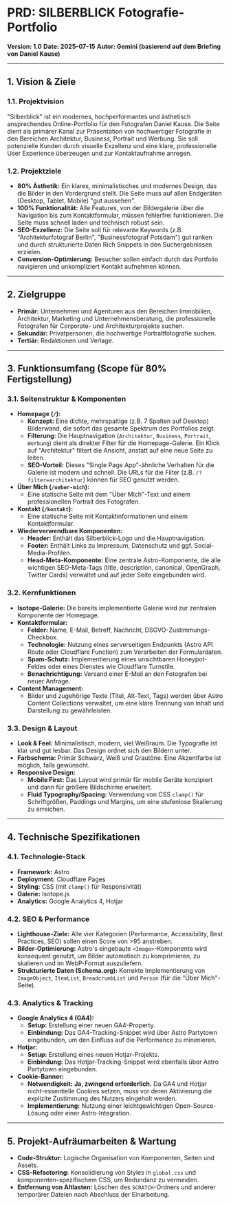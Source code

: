 # PRD: SILBERBLICK Fotografie-Portfolio

**Version: 1.0**
**Date: 2025-07-15**
**Autor: Gemini (basierend auf dem Briefing von Daniel Kause)**

---

## 1. Vision & Ziele

### 1.1. Projektvision
"Silberblick" ist ein modernes, hochperformantes und ästhetisch ansprechendes Online-Portfolio für den Fotografen Daniel Kause. Die Seite dient als primärer Kanal zur Präsentation von hochwertiger Fotografie in den Bereichen Architektur, Business, Portrait und Werbung. Sie soll potenzielle Kunden durch visuelle Exzellenz und eine klare, professionelle User Experience überzeugen und zur Kontaktaufnahme anregen.

### 1.2. Projektziele
*   **80% Ästhetik:** Ein klares, minimalistisches und modernes Design, das die Bilder in den Vordergrund stellt. Die Seite muss auf allen Endgeräten (Desktop, Tablet, Mobile) "gut aussehen".
*   **100% Funktionalität:** Alle Features, von der Bildergalerie über die Navigation bis zum Kontaktformular, müssen fehlerfrei funktionieren. Die Seite muss schnell laden und technisch robust sein.
*   **SEO-Exzellenz:** Die Seite soll für relevante Keywords (z.B. "Architekturfotograf Berlin", "Businessfotograf Potsdam") gut ranken und durch strukturierte Daten Rich Snippets in den Suchergebnissen erzielen.
*   **Conversion-Optimierung:** Besucher sollen einfach durch das Portfolio navigieren und unkompliziert Kontakt aufnehmen können.

---

## 2. Zielgruppe

*   **Primär:** Unternehmen und Agenturen aus den Bereichen Immobilien, Architektur, Marketing und Unternehmensberatung, die professionelle Fotografen für Corporate- und Architekturprojekte suchen.
*   **Sekundär:** Privatpersonen, die hochwertige Portraitfotografie suchen.
*   **Tertiär:** Redaktionen und Verlage.

---

## 3. Funktionsumfang (Scope für 80% Fertigstellung)

### 3.1. Seitenstruktur & Komponenten
*   **Homepage (`/`):**
    *   **Konzept:** Eine dichte, mehrspaltige (z.B. 7 Spalten auf Desktop) Bilderwand, die sofort das gesamte Spektrum des Portfolios zeigt.
    *   **Filterung:** Die Hauptnavigation (`Architektur`, `Business`, `Portrait`, `Werbung`) dient als direkter Filter für die Homepage-Galerie. Ein Klick auf "Architektur" filtert die Ansicht, anstatt auf eine neue Seite zu leiten.
    *   **SEO-Vorteil:** Dieses "Single Page App"-ähnliche Verhalten für die Galerie ist modern und schnell. Die URLs für die Filter (z.B. `/?filter=architektur`) können für SEO genutzt werden.
*   **Über Mich (`/ueber-mich`):**
    *   Eine statische Seite mit dem "Über Mich"-Text und einem professionellen Portrait des Fotografen.
*   **Kontakt (`/kontakt`):**
    *   Eine statische Seite mit Kontaktinformationen und einem Kontaktformular.
*   **Wiederverwendbare Komponenten:**
    *   **Header:** Enthält das Silberblick-Logo und die Hauptnavigation.
    *   **Footer:** Enthält Links zu Impressum, Datenschutz und ggf. Social-Media-Profilen.
    *   **Head-Meta-Komponente:** Eine zentrale Astro-Komponente, die alle wichtigen SEO-Meta-Tags (title, description, canonical, OpenGraph, Twitter Cards) verwaltet und auf jeder Seite eingebunden wird.

### 3.2. Kernfunktionen
*   **Isotope-Galerie:** Die bereits implementierte Galerie wird zur zentralen Komponente der Homepage.
*   **Kontaktformular:**
    *   **Felder:** Name, E-Mail, Betreff, Nachricht, DSGVO-Zustimmungs-Checkbox.
    *   **Technologie:** Nutzung eines serverseitigen Endpunkts (Astro API Route oder Cloudflare Function) zum Verarbeiten der Formulardaten.
    *   **Spam-Schutz:** Implementierung eines unsichtbaren Honeypot-Feldes oder eines Dienstes wie Cloudflare Turnstile.
    *   **Benachrichtigung:** Versand einer E-Mail an den Fotografen bei neuer Anfrage.
*   **Content Management:**
    *   Bilder und zugehörige Texte (Titel, Alt-Text, Tags) werden über Astro Content Collections verwaltet, um eine klare Trennung von Inhalt und Darstellung zu gewährleisten.

### 3.3. Design & Layout
*   **Look & Feel:** Minimalistisch, modern, viel Weißraum. Die Typografie ist klar und gut lesbar. Das Design ordnet sich den Bildern unter.
*   **Farbschema:** Primär Schwarz, Weiß und Grautöne. Eine Akzentfarbe ist möglich, falls gewünscht.
*   **Responsive Design:**
    *   **Mobile First:** Das Layout wird primär für mobile Geräte konzipiert und dann für größere Bildschirme erweitert.
    *   **Fluid Typography/Spacing:** Verwendung von CSS `clamp()` für Schriftgrößen, Paddings und Margins, um eine stufenlose Skalierung zu erreichen.

---

## 4. Technische Spezifikationen

### 4.1. Technologie-Stack
*   **Framework:** Astro
*   **Deployment:** Cloudflare Pages
*   **Styling:** CSS (mit `clamp()` für Responsivität)
*   **Galerie:** Isotope.js
*   **Analytics:** Google Analytics 4, Hotjar

### 4.2. SEO & Performance
*   **Lighthouse-Ziele:** Alle vier Kategorien (Performance, Accessibility, Best Practices, SEO) sollen einen Score von >95 anstreben.
*   **Bilder-Optimierung:** Astro's eingebaute `<Image>`-Komponente wird konsequent genutzt, um Bilder automatisch zu komprimieren, zu skalieren und im WebP-Format auszuliefern.
*   **Strukturierte Daten (Schema.org):** Korrekte Implementierung von `ImageObject`, `ItemList`, `BreadcrumbList` und `Person` (für die "Über Mich"-Seite).

### 4.3. Analytics & Tracking
*   **Google Analytics 4 (GA4):**
    *   **Setup:** Erstellung einer neuen GA4-Property.
    *   **Einbindung:** Das GA4-Tracking-Snippet wird über Astro Partytown eingebunden, um den Einfluss auf die Performance zu minimieren.
*   **Hotjar:**
    *   **Setup:** Erstellung eines neuen Hotjar-Projekts.
    *   **Einbindung:** Das Hotjar-Tracking-Snippet wird ebenfalls über Astro Partytown eingebunden.
*   **Cookie-Banner:**
    *   **Notwendigkeit:** **Ja, zwingend erforderlich.** Da GA4 und Hotjar nicht-essentielle Cookies setzen, muss vor deren Aktivierung die explizite Zustimmung des Nutzers eingeholt werden.
    *   **Implementierung:** Nutzung einer leichtgewichtigen Open-Source-Lösung oder einer Astro-Integration.

---

## 5. Projekt-Aufräumarbeiten & Wartung
*   **Code-Struktur:** Logische Organisation von Komponenten, Seiten und Assets.
*   **CSS-Refactoring:** Konsolidierung von Styles in `global.css` und komponenten-spezifischem CSS, um Redundanz zu vermeiden.
*   **Entfernung von Altlasten:** Löschen des `SCRATCH`-Ordners und anderer temporärer Dateien nach Abschluss der Einarbeitung.
